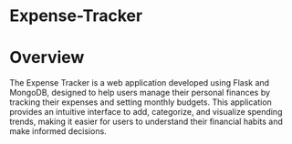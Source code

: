 # Expense-Tracker

# Overview

The Expense Tracker is a web application developed using Flask and MongoDB, designed to help users manage their personal finances by tracking their expenses and setting monthly budgets. This application provides an intuitive interface to add, categorize, and visualize spending trends, making it easier for users to understand their financial habits and make informed decisions.

